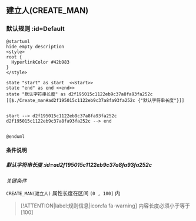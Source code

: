 ## 建立人(CREATE_MAN) <!-- {docsify-ignore-all} -->

   

### 默认规则 :id=Default

```plantuml
@startuml
hide empty description
<style>
root {
  HyperlinkColor #42b983
}
</style>

state "start" as start  <<start>>
state "end" as end <<end>>
state "默认字符串长度" as d2f195015c1122eb9c37a8fa93fa252c [[$./Create_man#ad2f195015c1122eb9c37a8fa93fa252c {"默认字符串长度"}]]


start --> d2f195015c1122eb9c37a8fa93fa252c 
d2f195015c1122eb9c37a8fa93fa252c --> end 


@enduml
```

#### 条件说明

##### 默认字符串长度 :id=ad2f195015c1122eb9c37a8fa93fa252c


*关键条件*


`CREATE_MAN(建立人)` 属性长度在区间 `(0 , 100]` 内

> [!ATTENTION|label:规则信息|icon:fa fa-warning]
> 内容长度必须小于等于[100]







